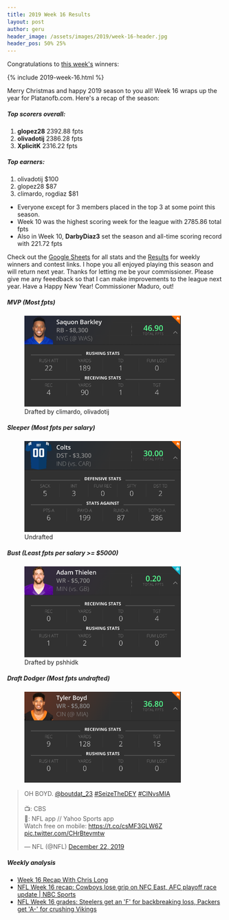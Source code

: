 ```yaml
---
title: 2019 Week 16 Results
layout: post
author: geru
header_image: /assets/images/2019/week-16-header.jpg
header_pos: 50% 25%
---
```

Congratulations to [this week's](https://www.draftkings.com/contest/gamecenter/83207559) winners:

{% include 2019-week-16.html %}

Merry Christmas and happy 2019 season to you all! Week 16 wraps up the year for Platanofb.com. Here's a recap of the season:

##### Top scorers overall: 
1. __glopez28__ 2392.88 fpts
2. __olivadotij__ 2386.28 fpts
3. __XplicitK__ 2316.22 fpts

##### Top earners:
1. olivadotij $100
2. glopez28	$87
3. climardo, rogdiaz $81

* Everyone except for 3 members placed in the top 3 at some point this season. 
* Week 10 was the highest scoring week for the league with 2785.86 total fpts
* Also in Week 10, __DarbyDiaz3__ set the season and all-time scoring record with 221.72 fpts

Check out the [Google Sheets](https://docs.google.com/spreadsheets/d/1XT31vsZxNVIHBnjh06C5_ldHVaeb3wnXAmOGcfci79k/edit?usp=sharing) for all stats and the [Results](/results) for weekly winners and contest links. I hope you all enjoyed playing this season and will return next year. Thanks for letting me be your commissioner. Please give me any feeedback so that I can make improvements to the league next year. Have a Happy New Year! Commissioner Maduro, out!

##### MVP (Most fpts)
<figure class="figure">
    <img class="img-fluid" src="/assets/images/2019/week-16-saquon-barkley.png" width="364px"/>
    <figcaption class="figure-caption">Drafted by <span class="font-weight-bold">climardo, olivadotij</span></figcaption>
</figure>

##### Sleeper (Most fpts per salary)
<figure class="figure">
    <img class="img-fluid" src="/assets/images/2019/week-16-colts.png" width="364px"/>
    <figcaption class="figure-caption"><span class="font-weight-bold">Undrafted</span></figcaption>
</figure>

##### Bust (Least fpts per salary >= $5000)
<figure class="figure">
    <img class="img-fluid" src="/assets/images/2019/week-16-adam-thielen.png" width="364px"/>
    <figcaption class="figure-caption">Drafted by <span class="font-weight-bold">pshhidk</span></figcaption>
</figure>

##### Draft Dodger (Most fpts undrafted)
<figure class="figure">
    <img class="img-fluid" src="/assets/images/2019/week-16-tyler-boyd.png" width="364px"/>
</figure>
<blockquote class="twitter-tweet"><p lang="en" dir="ltr">OH BOYD. <a href="https://twitter.com/boutdat_23?ref_src=twsrc%5Etfw">@boutdat_23</a> <a href="https://twitter.com/hashtag/SeizeTheDEY?src=hash&amp;ref_src=twsrc%5Etfw">#SeizeTheDEY</a> <a href="https://twitter.com/hashtag/CINvsMIA?src=hash&amp;ref_src=twsrc%5Etfw">#CINvsMIA</a><br><br>📺: CBS<br>📱: NFL app // Yahoo Sports app<br>Watch free on mobile: <a href="https://t.co/csMF3GLW6Z">https://t.co/csMF3GLW6Z</a> <a href="https://t.co/CHrBtevmtw">pic.twitter.com/CHrBtevmtw</a></p>&mdash; NFL (@NFL) <a href="https://twitter.com/NFL/status/1208845334064943104?ref_src=twsrc%5Etfw">December 22, 2019</a></blockquote> <script async src="https://platform.twitter.com/widgets.js" charset="utf-8"></script>

##### Weekly analysis
<ul class="list-unstyled" id="pro-links">
    <a href="https://www.theringer.com/2019/12/23/21036140/week-16-recap-with-chris-long" target="_blank"><li>Week 16 Recap With Chris Long</li></a>
    <a href="https://youtu.be/Ss765I1BUiQ" target="_blank"><li>NFL Week 16 recap: Cowboys lose grip on NFC East, AFC playoff race update | NBC Sports
</li></a>
    <a href="https://www.cbssports.com/nfl/news/nfl-week-16-grades-steelers-get-an-f-for-backbreaking-loss-packers-get-a-for-crushing-vikings/" target="_blank"><li>NFL Week 16 grades: Steelers get an 'F' for backbreaking loss, Packers get 'A-' for crushing Vikings
</li></a>
</ul>
